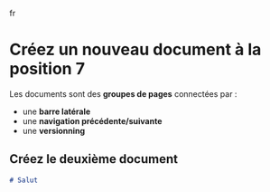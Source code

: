 fr
# Créez un nouveau document à la position 7

Les documents sont des **groupes de pages** connectées par :

- une **barre latérale** 
- une **navigation précédente/suivante**
- une **versionning**

## Créez le deuxième document

```md title="docs/hello.md"
# Salut
```